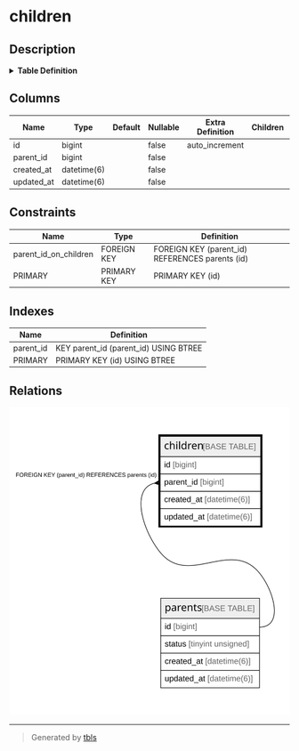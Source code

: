 # children

## Description

<details>
<summary><strong>Table Definition</strong></summary>

```sql
CREATE TABLE `children` (
  `id` bigint NOT NULL AUTO_INCREMENT,
  `parent_id` bigint NOT NULL,
  `created_at` datetime(6) NOT NULL,
  `updated_at` datetime(6) NOT NULL,
  PRIMARY KEY (`id`),
  KEY `parent_id` (`parent_id`),
  CONSTRAINT `parent_id_on_children` FOREIGN KEY (`parent_id`) REFERENCES `parents` (`id`) ON DELETE CASCADE
) ENGINE=InnoDB DEFAULT CHARSET=utf8mb4 COLLATE=utf8mb4_general_ci
```

</details>

## Columns

| Name | Type | Default | Nullable | Extra Definition | Children | Parents | Comment |
| ---- | ---- | ------- | -------- | --------------- | -------- | ------- | ------- |
| id | bigint |  | false | auto_increment |  |  |  |
| parent_id | bigint |  | false |  |  | [parents](parents.md) |  |
| created_at | datetime(6) |  | false |  |  |  |  |
| updated_at | datetime(6) |  | false |  |  |  |  |

## Constraints

| Name | Type | Definition |
| ---- | ---- | ---------- |
| parent_id_on_children | FOREIGN KEY | FOREIGN KEY (parent_id) REFERENCES parents (id) |
| PRIMARY | PRIMARY KEY | PRIMARY KEY (id) |

## Indexes

| Name | Definition |
| ---- | ---------- |
| parent_id | KEY parent_id (parent_id) USING BTREE |
| PRIMARY | PRIMARY KEY (id) USING BTREE |

## Relations

![er](children.svg)

---

> Generated by [tbls](https://github.com/k1LoW/tbls)
